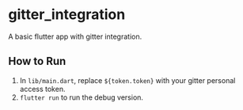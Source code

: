 # gitter_integration

A basic flutter app with gitter integration.
## How to Run
1. In ```lib/main.dart```, replace ```${token.token}``` with your gitter personal access token.
2. ```flutter run``` to run the debug version.